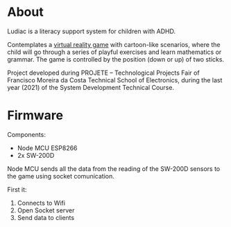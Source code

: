 # About

Ludiac is a literacy support system for children with ADHD.

Contemplates a [virtual reality game](https://github.com/LeomaiaJr/Ludiac-Game) with cartoon-like scenarios, where the child will go through a series of playful exercises and learn mathematics or grammar. The game is controlled by the position (down or up) of two sticks.

Project developed during PROJETE – Technological Projects Fair of Francisco Moreira da Costa Technical School of Electronics, during the last year (2021) of the System Development Technical Course.

# Firmware

Components:

- Node MCU ESP8266
- 2x SW-200D

Node MCU sends all the data from the reading of the SW-200D sensors to the game using socket comunication.

First it:

1. Connects to Wifi
2. Open Socket server
3. Send data to clients
